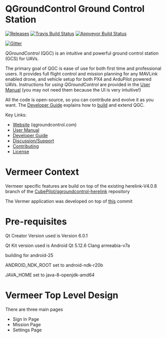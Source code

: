 # QGroundControl Ground Control Station

[![Releases](https://img.shields.io/github/release/mavlink/QGroundControl.svg)](https://github.com/mavlink/QGroundControl/releases)
[![Travis Build Status](https://travis-ci.org/mavlink/qgroundcontrol.svg?branch=master)](https://travis-ci.org/mavlink/qgroundcontrol)
[![Appveyor Build Status](https://ci.appveyor.com/api/projects/status/crxcm4qayejuvh6c/branch/master?svg=true)](https://ci.appveyor.com/project/mavlink/qgroundcontrol)

[![Gitter](https://badges.gitter.im/Join%20Chat.svg)](https://gitter.im/mavlink/qgroundcontrol?utm_source=badge&utm_medium=badge&utm_campaign=pr-badge&utm_content=badge)


*QGroundControl* (QGC) is an intuitive and powerful ground control station (GCS) for UAVs.

The primary goal of QGC is ease of use for both first time and professional users. 
It provides full flight control and mission planning for any MAVLink enabled drone, and vehicle setup for both PX4 and ArduPilot powered UAVs. Instructions for *using QGroundControl* are provided in the [User Manual](https://docs.qgroundcontrol.com/en/) (you may not need them because the UI is very intuitive!)

All the code is open-source, so you can contribute and evolve it as you want. 
The [Developer Guide](https://dev.qgroundcontrol.com/en/) explains how to [build](https://dev.qgroundcontrol.com/en/getting_started/) and extend QGC.


Key Links: 
* [Website](http://qgroundcontrol.com) (qgroundcontrol.com)
* [User Manual](https://docs.qgroundcontrol.com/en/)
* [Developer Guide](https://dev.qgroundcontrol.com/en/)
* [Discussion/Support](https://docs.qgroundcontrol.com/en/Support/Support.html)
* [Contributing](https://dev.qgroundcontrol.com/en/contribute/)
* [License](https://github.com/mavlink/qgroundcontrol/blob/master/COPYING.md)

# Vermeer Context

Vermeer specific features are build on top of the existing herelink-V4.0.8 branch of the [CubePilot/qgroundcontrol-herelink](https://github.com/CubePilot/qgroundcontrol-herelink/commits/herelink-v4.0.8) repository

The Vermer application was developed on top of [this](https://github.com/CubePilot/qgroundcontrol-herelink/tree/5440f933278d01f9974ad5410d31246f865ccbd9) commit 

# Pre-requisites 

Qt Creator Version used is Version 6.0.1

Qt Kit version used is Android Qt 5.12.6 Clang armeabia-v7a

building for android-25

ANDROID_NDK_ROOT set to android-ndk-r20b

JAVA_HOME set to java-8-openjdk-amd64

# Vermeer Top Level Design

There are three main pages 

* Sign In Page
* Mission Page
* Settings Page